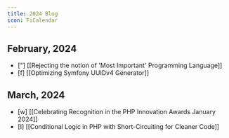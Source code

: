 ```yaml
---
title: 2024 Blog
icon: FiCalendar
---
```

## February, 2024
- ["] [[Rejecting the notion of 'Most Important' Programming Language]]
- [f] [[Optimizing Symfony UUIDv4 Generator]]
## March, 2024
- [w] [[Celebrating Recognition in the PHP Innovation Awards January 2024]]
- [I] [[Conditional Logic in PHP with Short-Circuiting for Cleaner Code]]
